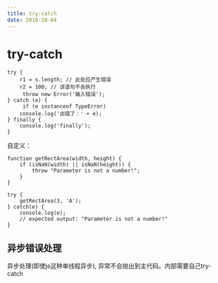 ```yaml
---
title: try-catch
date: 2018-10-04
---
```

# try-catch
    try {
        r1 = s.length; // 此处应产生错误
        r2 = 100; // 该语句不会执行
         throw new Error('输入错误');
    } catch (e) {
         if (e instanceof TypeError) 
        console.log('出错了：' + e);
    } finally {
        console.log('finally');
    }

自定义：

    function getRectArea(width, height) {
        if (isNaN(width) || isNaN(height)) {
            throw "Parameter is not a number!";
        }
    }

    try {
        getRectArea(3, 'A');
    } catch(e) {
        console.log(e);
        // expected output: "Parameter is not a number!"
    }

## 异步错误处理
异步处理(即使js这种单线程异步), 异常不会抛出到主代码。内部需要自己try-catch